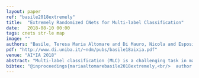 ```yaml
---
layout: paper
ref: "basile2018extremely"
title:  "Extremely Randomized CNets for Multi-label Classification"
date:   2018-08-10 00:00
tags: cnets str-le map
image: ""
authors: "Basile, Teresa Maria Altomare and Di Mauro, Nicola and Esposito, Floriana"
pdf: "http://www.di.uniba.it/~ndm/pubs/basile18aixia.pdf"
venue: "AI*IA 2018"
abstract: "Multi-label classification (MLC) is a challenging task in machine learning consisting in the prediction of multiple labels associated with a single instance. Promising approaches for MLC are those able to capture label dependencies by learning a single probabilistic model—differently from other competitive approaches requiring to learn many models. The model is then exploited to compute the most probable label configuration given the observed attributes. Cutset Networks (CNets) are density estimators leveraging context-specific independencies providing exact inference in polynomial time. The recently introduced Extremely Randomized CNets (XCNets) reduce the structure learning complexity making able to learn ensembles of XCNets outperforming state-of-the-art density estimators. In this paper we employ XCNets for MLC by exploiting efficient Most Probable Explanations (MPE). An experimental evaluation on real-world datasets shows how the proposed approach is competitive w.r.t. other sophisticated methods for MLC."
bibtex: "@inproceedings{mariaaltomarebasile2018extremely,<br/>  author    = {Maria Altomare Basile, Teresa and Di Mauro, Nicola and Esposito, Floriana},<br/>  title     = {Extremely Randomized CNets for Multi-label Classification},<br/>  booktitle = {AI*IA},<br/>  series    = {Lecture Notes in Computer Science},<br/>  volume    = {11298},<br/>  pages     = {334--347},<br/>  publisher = {Springer},<br/>  year      = {2018}<br/>}"
---
```

